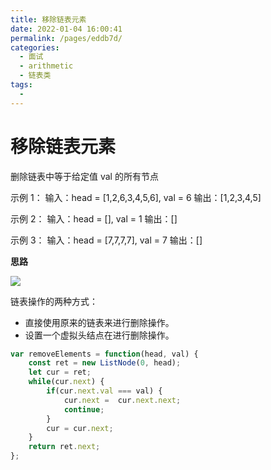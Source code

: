 ```yaml
---
title: 移除链表元素
date: 2022-01-04 16:00:41
permalink: /pages/eddb7d/
categories:
  - 面试
  - arithmetic
  - 链表类
tags:
  - 
---
```


# 移除链表元素

删除链表中等于给定值 val 的所有节点

示例 1：
输入：head = [1,2,6,3,4,5,6], val = 6
输出：[1,2,3,4,5]

示例 2：
输入：head = [], val = 1
输出：[]

示例 3：
输入：head = [7,7,7,7], val = 7
输出：[]

**思路**

![](http://66.152.176.25:8000/home/images/leetcode/1.png)

链表操作的两种方式：
- 直接使用原来的链表来进行删除操作。
- 设置一个虚拟头结点在进行删除操作。

```js
var removeElements = function(head, val) {
    const ret = new ListNode(0, head);
    let cur = ret;
    while(cur.next) {
        if(cur.next.val === val) {
            cur.next =  cur.next.next;
            continue;
        }
        cur = cur.next;
    }
    return ret.next;
};
```